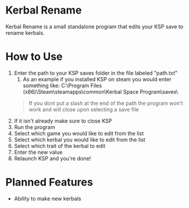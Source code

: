 # Kerbal Rename

Kerbal Rename is a small standalone program that edits your KSP save to rename kerbals.

# How to Use
1. Enter the path to your KSP saves folder in the file labeled "path.txt"
     1. As an example if you installed KSP on steam you would enter something like: C:\Program Files (x86)\Steam\steamapps\common\Kerbal Space Program\saves\
     >If you dont put a slash at the end of the path the program won't work and will close upon selecting a save file
2. If it isn't already make sure to close KSP
3. Run the program
4. Select which game you would like to edit from the list
5. Select which kerbal you would like to edit from the list
6. Select which trait of the kerbal to edit
7. Enter the new value
8. Relaunch KSP and you're done!

# Planned Features
- Ability to make new kerbals
